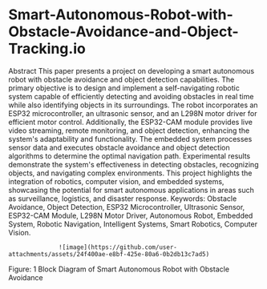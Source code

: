 # Smart-Autonomous-Robot-with-Obstacle-Avoidance-and-Object-Tracking.io

Abstract
This paper presents a project on developing a smart autonomous robot with obstacle avoidance and object detection capabilities. The primary objective is to design and implement a self-navigating robotic system capable of efficiently detecting and avoiding obstacles in real time while also identifying objects in its surroundings. The robot incorporates an ESP32 microcontroller, an ultrasonic sensor, and an L298N motor driver for efficient motor control. Additionally, the ESP32-CAM module provides live video streaming, remote monitoring, and object detection, enhancing the system's adaptability and functionality. The embedded system processes sensor data and executes obstacle avoidance and object detection algorithms to determine the optimal navigation path. Experimental results demonstrate the system's effectiveness in detecting obstacles, recognizing objects, and navigating complex environments. This project highlights the integration of robotics, computer vision, and embedded systems, showcasing the potential for smart autonomous applications in areas such as surveillance, logistics, and disaster response.
Keywords: Obstacle Avoidance, Object Detection, ESP32 Microcontroller, Ultrasonic Sensor, ESP32-CAM Module, L298N Motor Driver, Autonomous Robot, Embedded System, Robotic Navigation, Intelligent Systems, Smart Robotics, Computer Vision.


                  ![image](https://github.com/user-attachments/assets/24f400ae-e8bf-425e-80a6-0b2db13c7ad5)

Figure: 1 Block Diagram of Smart Autonomous Robot with Obstacle Avoidance






















